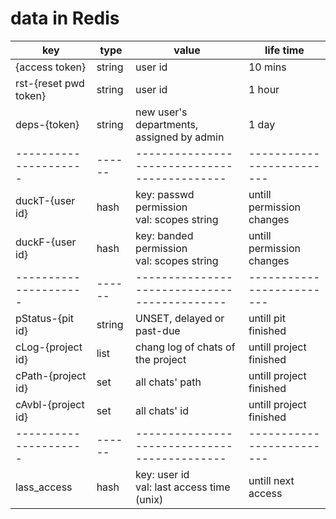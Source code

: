 # data in Redis

| key                   | type   | value                                        | life time                 |
| --------------------- | ------ | -------------------------------------------- | ------------------------- |
| {access token}        | string | user id                                      | 10 mins                   |
| rst-{reset pwd token} | string | user id                                      | 1 hour                    |
| deps-{token}          | string | new user's departments, assigned by admin    | 1 day                     |
| --------------------- | ------ | -------------------------------------------- | ------------------------- |
| duckT-{user id}       | hash   | key: passwd permission<br>val: scopes string | untill permission changes |
| duckF-{user id}       | hash   | key: banded permission<br>val: scopes string | untill permission changes |
| --------------------- | ------ | -------------------------------------------- | ------------------------- |
| pStatus-{pit id}      | string | UNSET, delayed or past-due                   | untill pit finished       |
| cLog-{project id}     | list   | chang log of chats of the project            | untill project finished   |
| cPath-{project id}    | set    | all chats' path                              | untill project finished   |
| cAvbl-{project id}    | set    | all chats' id                                | untill project finished   |
| --------------------- | ------ | -------------------------------------------- | ------------------------- |
| lass_access           | hash   | key: user id<br>val: last access time (unix) | untill next access        |
